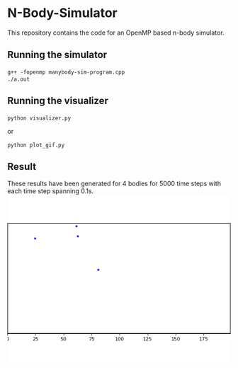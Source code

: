 # N-Body-Simulator
This repository contains the code for an OpenMP based n-body simulator.

## Running the simulator
```
g++ -fopenmp manybody-sim-program.cpp
./a.out
```

## Running the visualizer
```
python visualizer.py
```
or 
```
python plot_gif.py
```

## Result
These results have been generated for 4 bodies for 5000 time steps with each time step spanning 0.1s.
![](line.gif)
